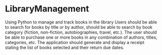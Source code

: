 # LibraryManagement
Using Python to manage and track books in the library
Users should be able to search for books by title or by author, should be able to search by book category (fiction, non-fiction, autobiographies, travel, etc.). 
The user should be able to purchase one or more books in any combination of authors, titles, categories, etc.
The application should generate and display a receipt stating the list of books selected and their return due dates.
